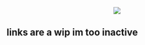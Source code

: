 





<p align="center">
  <img src="https://i.ibb.co/XrZ1Gp6J/IMG-4057-removebg-preview.png" />
</p>

## links are a wip im too inactive
